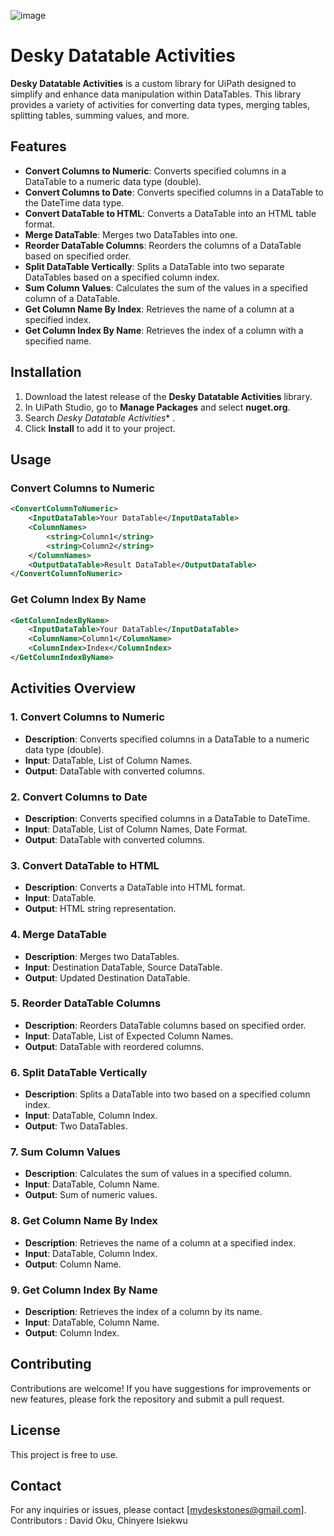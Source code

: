 

![image](https://github.com/user-attachments/assets/801dbd8c-294f-411e-a433-2ef6579f4a42)

# Desky Datatable Activities

**Desky Datatable Activities** is a custom library for UiPath designed to simplify and enhance data manipulation within DataTables. This library provides a variety of activities for converting data types, merging tables, splitting tables, summing values, and more.

## Features

- **Convert Columns to Numeric**: Converts specified columns in a DataTable to a numeric data type (double).
- **Convert Columns to Date**: Converts specified columns in a DataTable to the DateTime data type.
- **Convert DataTable to HTML**: Converts a DataTable into an HTML table format.
- **Merge DataTable**: Merges two DataTables into one.
- **Reorder DataTable Columns**: Reorders the columns of a DataTable based on specified order.
- **Split DataTable Vertically**: Splits a DataTable into two separate DataTables based on a specified column index.
- **Sum Column Values**: Calculates the sum of the values in a specified column of a DataTable.
- **Get Column Name By Index**: Retrieves the name of a column at a specified index.
- **Get Column Index By Name**: Retrieves the index of a column with a specified name.

## Installation

1. Download the latest release of the **Desky Datatable Activities** library.
2. In UiPath Studio, go to **Manage Packages** and select **nuget.org**.
3. Search *Desky Datatable Activities** .
4. Click **Install** to add it to your project.

## Usage

### Convert Columns to Numeric

```xml
<ConvertColumnToNumeric>
    <InputDataTable>Your DataTable</InputDataTable>
    <ColumnNames>
        <string>Column1</string>
        <string>Column2</string>
    </ColumnNames>
    <OutputDataTable>Result DataTable</OutputDataTable>
</ConvertColumnToNumeric>
```

### Get Column Index By Name

```xml
<GetColumnIndexByName>
    <InputDataTable>Your DataTable</InputDataTable>
    <ColumnName>Column1</ColumnName>
    <ColumnIndex>Index</ColumnIndex>
</GetColumnIndexByName>
```

## Activities Overview

### 1. Convert Columns to Numeric
- **Description**: Converts specified columns in a DataTable to a numeric data type (double).
- **Input**: DataTable, List of Column Names.
- **Output**: DataTable with converted columns.

### 2. Convert Columns to Date
- **Description**: Converts specified columns in a DataTable to DateTime.
- **Input**: DataTable, List of Column Names, Date Format.
- **Output**: DataTable with converted columns.

### 3. Convert DataTable to HTML
- **Description**: Converts a DataTable into HTML format.
- **Input**: DataTable.
- **Output**: HTML string representation.

### 4. Merge DataTable
- **Description**: Merges two DataTables.
- **Input**: Destination DataTable, Source DataTable.
- **Output**: Updated Destination DataTable.

### 5. Reorder DataTable Columns
- **Description**: Reorders DataTable columns based on specified order.
- **Input**: DataTable, List of Expected Column Names.
- **Output**: DataTable with reordered columns.

### 6. Split DataTable Vertically
- **Description**: Splits a DataTable into two based on a specified column index.
- **Input**: DataTable, Column Index.
- **Output**: Two DataTables.

### 7. Sum Column Values
- **Description**: Calculates the sum of values in a specified column.
- **Input**: DataTable, Column Name.
- **Output**: Sum of numeric values.

### 8. Get Column Name By Index
- **Description**: Retrieves the name of a column at a specified index.
- **Input**: DataTable, Column Index.
- **Output**: Column Name.

### 9. Get Column Index By Name
- **Description**: Retrieves the index of a column by its name.
- **Input**: DataTable, Column Name.
- **Output**: Column Index.

## Contributing

Contributions are welcome! If you have suggestions for improvements or new features, please fork the repository and submit a pull request.

## License

This project is free to use.


## Contact

For any inquiries or issues, please contact [mydeskstones@gmail.com].
Contributors : David Oku, Chinyere Isiekwu
```
